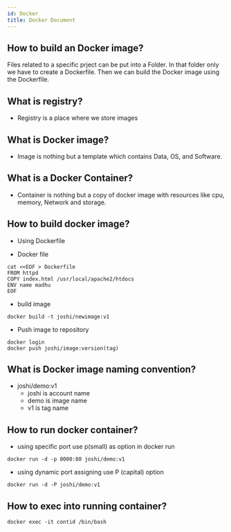 ```yaml
---
id: Docker
title: Docker Document
---
```


## How to build an Docker image?
Files related to a specific prject can be put into a Folder. In that folder only we have to create a Dockerfile. Then we can build the Docker image using the Dockerfile.

## What is registry?
* Registry is a place where we store images

## What is Docker image?
* Image is nothing but a template which contains Data, OS, and Software.

## What is a Docker Container?
* Container is nothing but a copy of docker image with resources like cpu, memory, Network and storage.

## How to build docker image?
* Using Dockerfile 

* Docker file
```
cat <<EOF > Dockerfile
FROM httpd
COPY index.html /usr/local/apache2/htdocs
ENV name madhu
EOF
```
* build image 
```
docker build -t joshi/newimage:v1
```
* Push image to repository
```
docker login
docker push joshi/image:version(tag)
```

## What is Docker image naming convention?
* joshi/demo:v1
     * joshi is account name
     * demo is image name
     * v1 is tag name

## How to run docker container?
* using specific port use p(small) as option in docker run
```
docker run -d -p 8000:80 joshi/demo:v1
```
* using dynamic port assigning use P (capital) option 
```
docker run -d -P joshi/demo:v1
```

## How to exec into running container?
```
docker exec -it contid /bin/bash
```
